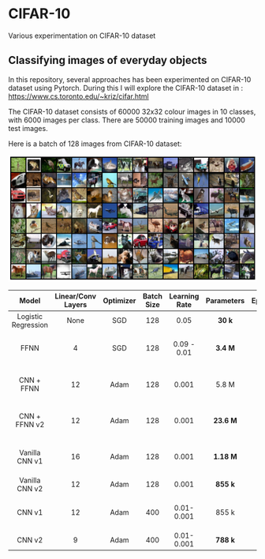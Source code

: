 # CIFAR-10
Various experimentation on CIFAR-10 dataset


## Classifying images of everyday objects
In this repository, several approaches has been experimented on CIFAR-10 dataset using Pytorch. During this I will explore the CIFAR-10 dataset in : https://www.cs.toronto.edu/~kriz/cifar.html

The CIFAR-10 dataset consists of 60000 32x32 colour images in 10 classes, with 6000 images per class. There are 50000 training images and 10000 test images.

Here is a batch of 128 images from CIFAR-10 dataset:

![Screenshot](https://github.com/nanekja/CIFAR-10/blob/master/images/cifar_10.png)



| Model | Linear/Conv Layers | Optimizer | Batch Size | Learning Rate | Parameters | Epochs | Time | Validation Accuracy |
| :---: | :---: | :---: | :---: | :---: | :---: | :---: | :---: | :---: |
| Logistic Regression | None | SGD | 128 | 0.05 | **30 k** | 10 | **59.4 sec** | 0.3718| 
| FFNN | 4 | SGD | 128 | 0.09 - 0.01 | **3.4 M** | 40 | 4 min 40 sec | **0.5569** | 
| CNN + FFNN | 12 | Adam | 128 | 0.001 | 5.8 M | 10 | 2 min 23 sec | 0.7675 |
| CNN + FFNN v2 | 12 | Adam | 128 | 0.001 | **23.6 M** | 20 | 10 min 13 sec | **0.8915** |
| Vanilla CNN v1 | 16 | Adam | 128 | 0.001 | **1.18 M** | 20 | 12 min 31 sec | 0.722 |
| Vanilla CNN v2 | 12 | Adam | 128 | 0.001 | **855 k** | 50 | 34 min | 0.8382 |
| CNN v1 | 12 | Adam | 400 | 0.01- 0.001 | 855 k | 50 | 24 min 46 sec| **0.8539** |
| CNN v2 | 9 | Adam | 400 | 0.01- 0.001 | **788 k** | 50 | 20 min | **0.8658** |
